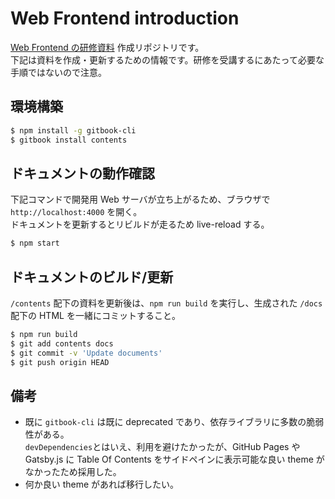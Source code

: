 # Web Frontend introduction

[Web Frontend の研修資料](<(https://access-company.github.io/webfrontend_intro/)>) 作成リポジトリです。  
下記は資料を作成・更新するための情報です。研修を受講するにあたって必要な手順ではないので注意。

## 環境構築

```sh
$ npm install -g gitbook-cli
$ gitbook install contents
```

## ドキュメントの動作確認

下記コマンドで開発用 Web サーバが立ち上がるため、ブラウザで `http://localhost:4000` を開く。  
ドキュメントを更新するとリビルドが走るため live-reload する。

```sh
$ npm start
```

## ドキュメントのビルド/更新

`/contents` 配下の資料を更新後は、`npm run build` を実行し、生成された `/docs` 配下の HTML を一緒にコミットすること。

```sh
$ npm run build
$ git add contents docs
$ git commit -v 'Update documents'
$ git push origin HEAD
```

## 備考

- 既に `gitbook-cli` は既に deprecated であり、依存ライブラリに多数の脆弱性がある。  
  `devDependencies`とはいえ、利用を避けたかったが、GitHub Pages や Gatsby.js に Table Of Contents をサイドペインに表示可能な良い theme がなかったため採用した。
- 何か良い theme があれば移行したい。
